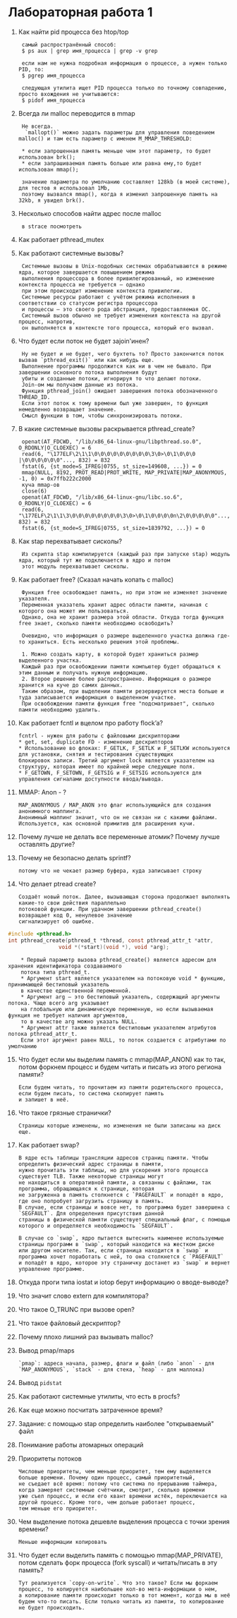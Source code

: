 # Лабораторная работа 1
1. Как найти pid процесса без htop/top

        самый распространённый способ:  
        $ ps aux | grep имя_процесса | grep -v grep

        если нам не нужна подробная информация о процессе, а нужен только PID, то:
        $ pgrep имя_процесса
        
        следующая утилита ищет PID процесса только по точному совпадению, просто вхождения не учитываются:
        $ pidof имя_процесса

2. Всегда ли malloc переводится в mmap

        Не всегда.
         `mallopt()` можно задать параметры для управления поведением malloc() и там есть параметр с именем M_MMAP_THRESHOLD:

        * если запрошенная память меньше чем этот параметр, то будет использован brk();
        * если запрашиваемая память больше или равна ему,то будет использован mmap();

        значение параметра по умолчанию составляет 128kb (в моей системе), для тестов я использовал 1Mb,
        поэтому вызвался mmap(), когда я изменил запрошенную память на 32kb, я увидел brk().

3. Несколько способов найти адрес после malloc

        в strace посмотреть 
        
4. Как работает pthread_mutex
5. Как работают системные вызовы?

        Системные вызовы в Unix-подобных системах обрабатываются в режиме ядра, которое завершается повышением режима 
        выполнения процессора в более привилегированный, но изменение контекста процесса не требуется — однако
        при этом происходит изменение контекста привилегии.
        Системные ресурсы работают с учётом режима исполнения в соответствии со статусом регистра процессора 
        и процессы — это своего рода абстракция, предоставляемая ОС. 
        Системный вызов обычно не требует изменения контекста на другой процесс, напротив, 
        он выполняется в контексте того процесса, который его вызвал.

6. Что будет если поток не будет заjoin'инен?

        Ну не будет и не будет, чего бухтеть то? Просто закончится поток вызвав `pthread_exit()` или как нибудь еще.
        Выполнение программы продолжится как ни в чем не бывало. При завершении основного потока выполнения будут 
        убиты и созданные потоки, игнорируя то что делают потоки.
        Join-ом мы получаем данные из потока. 
        Функция pthread_join() ожидает завершения потока обозначенного THREAD_ID.
        Если этот поток к тому времени был уже завершен, то функция немедленно возвращает значение.
        Смысл функции в том, чтобы синхронизировать потоки.

7. В какие системные вызовы раскрывается pthread_create?

        openat(AT_FDCWD, "/lib/x86_64-linux-gnu/libpthread.so.0", O_RDONLY|O_CLOEXEC) = 6
        read(6, "\177ELF\2\1\1\0\0\0\0\0\0\0\0\0\3\0>\0\1\0\0\0 |\0\0\0\0\0\0"..., 832) = 832
        fstat(6, {st_mode=S_IFREG|0755, st_size=149608, ...}) = 0
        mmap(NULL, 8192, PROT_READ|PROT_WRITE, MAP_PRIVATE|MAP_ANONYMOUS, -1, 0) = 0x7ffb222c2000
        куча mmap-ов
        close(6)
        openat(AT_FDCWD, "/lib/x86_64-linux-gnu/libc.so.6", O_RDONLY|O_CLOEXEC) = 6
        read(6, "\177ELF\2\1\1\3\0\0\0\0\0\0\0\0\3\0>\0\1\0\0\0\0n\2\0\0\0\0\0"..., 832) = 832
        fstat(6, {st_mode=S_IFREG|0755, st_size=1839792, ...}) = 0

8. Как stap перехватывает сисколы?

        Из скрипта stap компилируется (каждый раз при запуске stap) модуль ядра, который тут же подключается в ядро и потом 
        этот модуль перехватывает сисколы.

9. Как работает free? (Сказал начать копать с malloc)

        Функция free освобождает память, но при этом не изменяет значение указателя. 
        Переменная указатель хранит адрес области памяти, начиная с которого она может им пользоваться.
        Однако, она не хранит размера этой области. Откуда тогда функция free знает, сколько памяти необходимо освободить?

        Очевидно, что информация о размере выделенного участка должна где-то храниться. Есть несколько решения этой проблемы.

        1. Можно создать карту, в которой будет храниться размер выделенного участка. 
        Каждый раз при освобождении памяти компьютер будет обращаться к этим данным и получать нужную информацию.
        2. Второе решение более распространено. Информация о размере хранится на куче до самих данных.
        Таким образом, при выделении памяти резервируется места больше и туда записывается информация о выделенном участке.
        При освобождении памяти функция free "подсматривает", сколько памяти необходимо удалить.

10. Как работает fcntl и вцелом про работу flock’a?

        fcntrl - нужен для работы с файловыми дискрипторами
        * get, set, duplicate FD - изменение дескрипторов
        * Использование во флоках: F_GETLK, F_SETLK и F_SETLKW используются для установки, снятия и тестирования существующих 
        блокировок записи. Третий аргумент lock является указателем на структуру, которая имеет по крайней мере следующие поля.
        * F_GETOWN, F_SETOWN, F_GETSIG и F_SETSIG используются для управления сигналами доступности ввода/вывода.

11. MMAP: Anon - ?

        MAP_ANONYMOUS / MAP_ANON это флаг использующийся для создания анонимного маппинга.
        Анонимный маппинг значит, что он не связан ни с какими файлами. Используется, как основной примитив для расширения кучи.
12. Почему лучше не делать все переменные атомик? Почему лучше оставлять другие?
13. Почему не безопасно делать sprintf? 

        потому что не чекает размер буфера, куда записывает строку

14. Что делает ptread create?

        Создаёт новый поток. Далее, вызывающая сторона продолжает выполнять какие-то свои действия параллельно 
        потоковой функции. При удачном завершении pthread_create() возвращает код 0, ненулевое значение
        сигнализирует об ошибке.

```c 
#include <pthread.h>
int pthread_create(pthread_t *thread, const pthread_attr_t *attr,
                void *(*start)(void *), void *arg);
```
        * Первый параметр вызова pthread_create() является адресом для хранения идентификатора создаваемого
        потока типа pthread_t.
        * Аргумент start является указателем на потоковую void * функцию, принимающей бестиповый указатель
        в качестве единственной переменной.
        * Аргумент arg — это бестиповый указатель, содержащий аргументы потока. Чаще всего arg указывает
        на глобальную или динамическую переменную, но если вызываемая функция не требует наличия аргументов,
        то в качестве arg можно указать NULL.
        * Аргумент attr также является бестиповым указателем атрибутов потока pthread_attr_t.
        Если этот аргумент равен NULL, то поток создается с атрибутами по умолчанию
  
15. Что будет если мы выделим память с mmap(MAP_ANON) как то так, потом форкнем процесс и будем читать и писать из этого региона памяти?

        Если будем читать, то прочитаем из памяти родительского процесса, если будем писать, то система скопирует память
        и запишет в неё.

16. Что такое грязные странички?
        
        Страницы которые изменены, но изменения не были записаны на диск еще.
        
17. Как работает swap?

        В ядре есть таблицы трансляции адресов страниц памяти. Чтобы определить физический адрес страницы в памяти,
        нужно прочитать эти таблицы, но для ускорения этого процесса существует TLB. Также некоторые страницы могут
        не находиться в оперативной памяти, а связанны с файлами, так программа, обращающаяся к странице, которая 
        не загруженна в память столкнется с `PAGEFAULT` и попадёт в ядро, где оно попробует загрузить страницу в память.
        В случае, если страницы и вовсе нет, то программа будет завершена с `SEGFAULT`. Для определения присутствия данной 
        страницы в физической памяти существует специальный флаг, с помощью которого и определяется необходимость `SEGFAULT`.
        
        В случае со `swap`, ядро пытается вытеснить наименее используемые страницы программ в `swap`, который находится на жестком диске
        или другом носителе. Так, если страница находится в `swap` и программа хочет поработать с ней, то она столкнется с `PAGEFAULT`
        и попадёт в ядро, которое эту страничку достанет из `swap` и вернет управление программе.

18. Откуда проги типа iostat и iotop берут информацию о вводе-выводе?

19. Что значит слово extern для компилятора?

20. Что такое O_TRUNC при вызове open?

21. Что такое файловый дескриптор?

22. Почему плохо лишний раз вызывать malloc?

23. Вывод pmap/maps

        `pmap`: адреса начала, размер, флаги и файл (либо `anon` - для `MAP_ANONYMOUS`, `stack` - для стека, `heap` - для маллока)
        
24. Вывод `pidstat`

25. Как работают системные утилиты, что есть в procfs?

26. Как еще можно посчитать затраченное время?

27. Задание: с помощью stap определить наиболее "открываемый" файл

28. Понимание работы атомарных операций

29. Приоритеты потоков

        Числовые приоритеты, чем меньше приоритет, тем ему выделяется больше времени. Почему один процесс, самый приоритетный, 
        не съедает всё время: потому что система по прерыванию таймера, когда замеряет системные счётчики, смотрит, сколько времени
        уже съел процесс, и если его квант времени истёк, переключается на другой процесс. Кроме того, чем дольше работает процесс,
        тем меньше его приоритет.
        
30. Чем выделение потока дешевле выделения процесса с точки зрения времени?

        Меньше информации копировать
        
31. Что будет если выделить память с помощью mmap(MAP_PRIVATE), потом сделать форк процесса (fork syscall) и читать/писать в эту память?

        Тут реализуется `copy-on-write`. Что это такое? Если мы форкаем процесс, то копируется наибольшее кол-во мета-информации о нем,
        а копирование памяти происходит только в тот момент, когда мы в неё будем что-то писать. Если только читать из памяти, то копирование
        не будет происходить.
